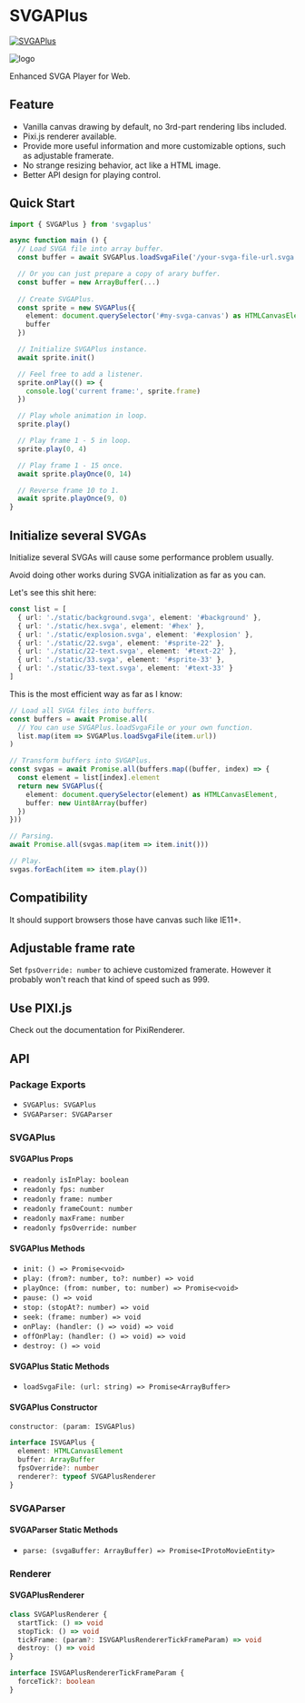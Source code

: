 # SVGAPlus

[![SVGAPlus](https://github.com/SVGAPlus/SVGAPlus/workflows/Test/badge.svg)](https://github.com/SVGAPlus/SVGAPlus/actions)

![logo](https://static.lancercomet.com/lancercomet/misc/svgaplus-logo.png)

Enhanced SVGA Player for Web.

## Feature

 - Vanilla canvas drawing by default, no 3rd-part rendering libs included.
 - Pixi.js renderer available.
 - Provide more useful information and more customizable options, such as adjustable framerate.
 - No strange resizing behavior, act like a HTML image.
 - Better API design for playing control.
 
## Quick Start

```typescript
import { SVGAPlus } from 'svgaplus'

async function main () {
  // Load SVGA file into array buffer.
  const buffer = await SVGAPlus.loadSvgaFile('/your-svga-file-url.svga')

  // Or you can just prepare a copy of arary buffer.
  const buffer = new ArrayBuffer(...)
  
  // Create SVGAPlus.
  const sprite = new SVGAPlus({
    element: document.querySelector('#my-svga-canvas') as HTMLCanvasElement,
    buffer
  })

  // Initialize SVGAPlus instance.
  await sprite.init()

  // Feel free to add a listener.
  sprite.onPlay(() => {
    console.log('current frame:', sprite.frame)
  })

  // Play whole animation in loop.
  sprite.play()

  // Play frame 1 - 5 in loop.
  sprite.play(0, 4)  

  // Play frame 1 - 15 once.
  await sprite.playOnce(0, 14)

  // Reverse frame 10 to 1.
  await sprite.playOnce(9, 0)
}
```

## Initialize several SVGAs

Initialize several SVGAs will cause some performance problem usually.

Avoid doing other works during SVGA initialization as far as you can.

Let's see this shit here:

```typescript
const list = [
  { url: './static/background.svga', element: '#background' },
  { url: './static/hex.svga', element: '#hex' },
  { url: './static/explosion.svga', element: '#explosion' },
  { url: './static/22.svga', element: '#sprite-22' },
  { url: './static/22-text.svga', element: '#text-22' },
  { url: './static/33.svga', element: '#sprite-33' },
  { url: './static/33-text.svga', element: '#text-33' }
]
```

This is the most efficient way as far as I know:

```typescript
// Load all SVGA files into buffers.
const buffers = await Promise.all(
  // You can use SVGAPlus.loadSvgaFile or your own function.
  list.map(item => SVGAPlus.loadSvgaFile(item.url))
)

// Transform buffers into SVGAPlus.
const svgas = await Promise.all(buffers.map((buffer, index) => {
  const element = list[index].element
  return new SVGAPlus({
    element: document.querySelector(element) as HTMLCanvasElement,
    buffer: new Uint8Array(buffer)
  })
}))

// Parsing.
await Promise.all(svgas.map(item => item.init()))

// Play.
svgas.forEach(item => item.play())
```

## Compatibility

It should support browsers those have canvas such like IE11+.

## Adjustable frame rate

Set `fpsOverride: number` to achieve customized framerate. However it probably won't reach that kind of speed such as 999.

## Use PIXI.js

Check out the documentation for PixiRenderer.

## API

### Package Exports

 - `SVGAPlus: SVGAPlus`
 - `SVGAParser: SVGAParser`

### SVGAPlus

#### SVGAPlus Props

 - `readonly isInPlay: boolean`
 - `readonly fps: number`
 - `readonly frame: number`
 - `readonly frameCount: number`
 - `readonly maxFrame: number`
 - `readonly fpsOverride: number`

#### SVGAPlus Methods

 - `init: () => Promise<void>`
 - `play: (from?: number, to?: number) => void`
 - `playOnce: (from: number, to: number) => Promise<void>`
 - `pause: () => void`
 - `stop: (stopAt?: number) => void`
 - `seek: (frame: number) => void`
 - `onPlay: (handler: () => void) => void`
 - `offOnPlay: (handler: () => void) => void`
 - `destroy: () => void`

#### SVGAPlus Static Methods

 - `loadSvgaFile: (url: string) => Promise<ArrayBuffer>`

#### SVGAPlus Constructor

```typescript
constructor: (param: ISVGAPlus)

interface ISVGAPlus {
  element: HTMLCanvasElement
  buffer: ArrayBuffer
  fpsOverride?: number
  renderer?: typeof SVGAPlusRenderer
}
```

### SVGAParser

#### SVGAParser Static Methods

 - `parse: (svgaBuffer: ArrayBuffer) => Promise<IProtoMovieEntity>`

### Renderer

#### SVGAPlusRenderer

```ts
class SVGAPlusRenderer {
  startTick: () => void
  stopTick: () => void
  tickFrame: (param?: ISVGAPlusRendererTickFrameParam) => void
  destroy: () => void
}

interface ISVGAPlusRendererTickFrameParam {
  forceTick?: boolean
}
```
